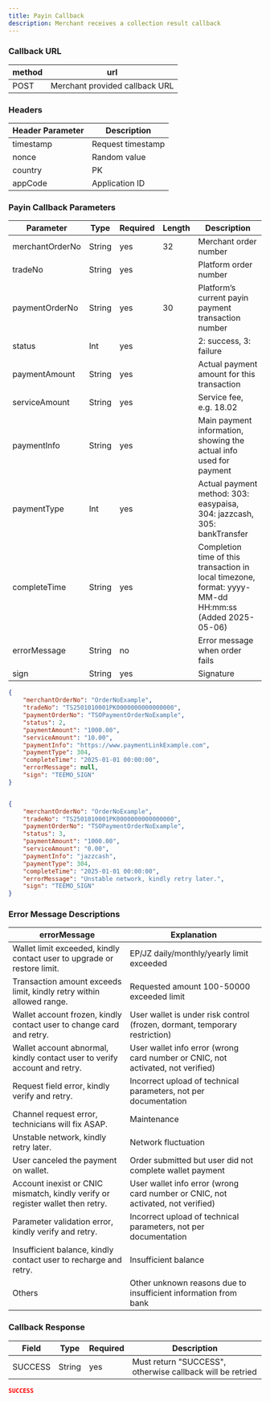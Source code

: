 ```yaml
---
title: Payin Callback
description: Merchant receives a collection result callback
---
```


### Callback URL

| method | url                            |
| ------ | ------------------------------ |
| POST   | Merchant provided callback URL |

### Headers

| Header Parameter | Description       |
| ---------------- | ----------------- |
| timestamp        | Request timestamp |
| nonce            | Random value      |
| country          | PK                |
| appCode          | Application ID   |



### Payin Callback Parameters

| Parameter       | Type   | Required | Length | Description                                                                                             |
| --------------- | ------ | -------- | ------ | ------------------------------------------------------------------------------------------------------- |
| merchantOrderNo | String | yes      | 32     | Merchant order number                                                                                   |
| tradeNo         | String | yes      |        | Platform order number                                                                                   |
| paymentOrderNo  | String | yes      | 30     | Platform’s current payin payment transaction number                                                     |
| status          | Int    | yes      |        | 2: success, 3: failure                                                                                  |
| paymentAmount   | String | yes      |        | Actual payment amount for this transaction                                                              |
| serviceAmount   | String | yes      |        | Service fee, e.g. 18.02                                                                                 |
| paymentInfo     | String | yes      |        | Main payment information, showing the actual info used for payment                                      |
| paymentType     | Int    | yes      |        | Actual payment method: 303: easypaisa, 304: jazzcash, 305: bankTransfer                                 |
| completeTime    | String | yes      |        | Completion time of this transaction in local timezone, format: yyyy-MM-dd HH\:mm\:ss (Added 2025-05-06) |
| errorMessage    | String | no       |        | Error message when order fails                                                                          |
| sign            | String | yes      |        | Signature                                                                                               |




```json title= Success Callback Example
{
    "merchantOrderNo": "OrderNoExample",
    "tradeNo": "TS2501010001PK0000000000000000",
    "paymentOrderNo": "TSOPaymentOrderNoExample",
    "status": 2,
    "paymentAmount": "1000.00", 
    "serviceAmount": "10.00",
    "paymentInfo": "https://www.paymentLinkExample.com",
    "paymentType": 304,
    "completeTime": "2025-01-01 00:00:00",
    "errorMessage": null,
    "sign": "TEEMO_SIGN"
}
```



```json title= Failure Callback Example

{
    "merchantOrderNo": "OrderNoExample",
    "tradeNo": "TS2501010001PK0000000000000000",
    "paymentOrderNo": "TSOPaymentOrderNoExample",
    "status": 3,
    "paymentAmount": "1000.00",
    "serviceAmount": "0.00",
    "paymentInfo": "jazzcash",
    "paymentType": 304,
    "completeTime": "2025-01-01 00:00:00",
    "errorMessage": "Unstable network, kindly retry later.",
    "sign": "TEEMO_SIGN"
}
```


### Error Message Descriptions

| errorMessage                                                                   | Explanation                                                                     |
| ------------------------------------------------------------------------------ | ------------------------------------------------------------------------------- |
| Wallet limit exceeded, kindly contact user to upgrade or restore limit.        | EP/JZ daily/monthly/yearly limit exceeded                                       |
| Transaction amount exceeds limit, kindly retry within allowed range.           | Requested amount 100-50000 exceeded limit                                       |
| Wallet account frozen, kindly contact user to change card and retry.           | User wallet is under risk control (frozen, dormant, temporary restriction)      |
| Wallet account abnormal, kindly contact user to verify account and retry.      | User wallet info error (wrong card number or CNIC, not activated, not verified) |
| Request field error, kindly verify and retry.                                  | Incorrect upload of technical parameters, not per documentation                 |
| Channel request error, technicians will fix ASAP.                              | Maintenance                                                                     |
| Unstable network, kindly retry later.                                          | Network fluctuation                                                             |
| User canceled the payment on wallet.                                           | Order submitted but user did not complete wallet payment                        |
| Account inexist or CNIC mismatch, kindly verify or register wallet then retry. | User wallet info error (wrong card number or CNIC, not activated, not verified) |
| Parameter validation error, kindly verify and retry.                           | Incorrect upload of technical parameters, not per documentation                 |
| Insufficient balance, kindly contact user to recharge and retry.               | Insufficient balance                                                            |
| Others                                                                         | Other unknown reasons due to insufficient information from bank                 |



### Callback Response

| Field   | Type   | Required | Description                                               |
| ------- | ------ | -------- | --------------------------------------------------------- |
| SUCCESS | String | yes      | Must return "SUCCESS", otherwise callback will be retried |


```json title= response example
SUCCESS
```